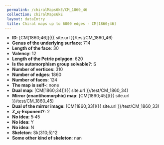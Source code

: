 ```yaml
--- 
 permalink: /chiralMaps6kE/CM_1860_46 
 collection: chiralMaps6kE
 layout: dataEntry
 title: Chiral maps up to 6000 edges - CM[1860;46]
---
```


- **ID**: [CM[1860;46]]({{ site.url }}/test/CM_1860_46)
- **Genus of the underlying surface**: 714
- **Length of the face**: 30
- **Valency**: 12
- **Length of the Petrie polygon**: 620
- **Is the automorphism group solvable?**: S
- **Number of vertices**: 310
- **Number of edges**: 1860
- **Number of faces**: 124
- **The map is self-**: none
- **Dual map**: [CM[1860;34]]({{ site.url }}/test/CM_1860_34)
- **Mirror (enantihomorphic) map**: [CM[1860;45]]({{ site.url }}/test/CM_1860_45)
- **Dual of the mirror image**: [CM[1860;33]]({{ site.url }}/test/CM_1860_33)
- **Z_q-Exponent?**: 2
- **No idea**:  5:45
- **No idea**: Y
- **No idea**: N
- **Skeleton**: Sk(310;5)^2
- **Some other kind of skeleton**: nan
